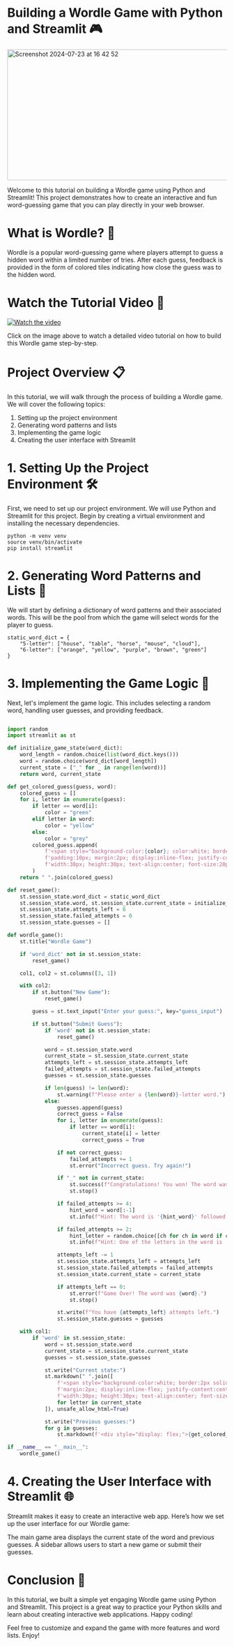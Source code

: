 # Building a Wordle Game with Python and Streamlit 🎮
<img src="https://github.com/user-attachments/assets/a8f4f87a-f206-41be-9e30-d79e8964335e" alt="Screenshot 2024-07-23 at 16 42 52" width="600" height="300">

Welcome to this tutorial on building a Wordle game using Python and Streamlit! This project demonstrates how to create an interactive and fun word-guessing game that you can play directly in your web browser.

# What is Wordle? 🤔

Wordle is a popular word-guessing game where players attempt to guess a hidden word within a limited number of tries. After each guess, feedback is provided in the form of colored tiles indicating how close the guess was to the hidden word.

# Watch the Tutorial Video 🎥

[![Watch the video](https://github.com/user-attachments/assets/a8f4f87a-f206-41be-9e30-d79e8964335e)](https://github.com/user-attachments/assets/6810f753-48ad-44be-a5eb-b05d949ca91a)

Click on the image above to watch a detailed video tutorial on how to build this Wordle game step-by-step.


# Project Overview 📋

In this tutorial, we will walk through the process of building a Wordle game. We will cover the following topics:

1. Setting up the project environment
2. Generating word patterns and lists
3. Implementing the game logic
4. Creating the user interface with Streamlit

# 1. Setting Up the Project Environment 🛠️
First, we need to set up our project environment. We will use Python and Streamlit for this project. Begin by creating a virtual environment and installing the necessary dependencies.

```
python -m venv venv
source venv/bin/activate
pip install streamlit
```

# 2. Generating Word Patterns and Lists 📝
We will start by defining a dictionary of word patterns and their associated words. This will be the pool from which the game will select words for the player to guess.
```
static_word_dict = {
    "5-letter": ["house", "table", "horse", "mouse", "cloud"],
    "6-letter": ["orange", "yellow", "purple", "brown", "green"]
}
```

# 3. Implementing the Game Logic 🔄
Next, let's implement the game logic. This includes selecting a random word, handling user guesses, and providing feedback.
```python

import random
import streamlit as st

def initialize_game_state(word_dict):
    word_length = random.choice(list(word_dict.keys()))
    word = random.choice(word_dict[word_length])
    current_state = ["_" for _ in range(len(word))]
    return word, current_state

def get_colored_guess(guess, word):
    colored_guess = []
    for i, letter in enumerate(guess):
        if letter == word[i]:
            color = "green"
        elif letter in word:
            color = "yellow"
        else:
            color = "grey"
        colored_guess.append(
            f'<span style="background-color:{color}; color:white; border:2px solid black; '
            f'padding:10px; margin:2px; display:inline-flex; justify-content:center; align-items:center; '
            f'width:30px; height:30px; text-align:center; font-size:20px; line-height:30px;">{letter}</span>'
        )
    return " ".join(colored_guess)

def reset_game():
    st.session_state.word_dict = static_word_dict
    st.session_state.word, st.session_state.current_state = initialize_game_state(st.session_state.word_dict)
    st.session_state.attempts_left = 6
    st.session_state.failed_attempts = 0
    st.session_state.guesses = []

def wordle_game():
    st.title("Wordle Game")

    if 'word_dict' not in st.session_state:
        reset_game()

    col1, col2 = st.columns([3, 1])

    with col2:
        if st.button("New Game"):
            reset_game()

        guess = st.text_input("Enter your guess:", key="guess_input")

        if st.button("Submit Guess"):
            if 'word' not in st.session_state:
                reset_game()

            word = st.session_state.word
            current_state = st.session_state.current_state
            attempts_left = st.session_state.attempts_left
            failed_attempts = st.session_state.failed_attempts
            guesses = st.session_state.guesses

            if len(guess) != len(word):
                st.warning(f"Please enter a {len(word)}-letter word.")
            else:
                guesses.append(guess)
                correct_guess = False
                for i, letter in enumerate(guess):
                    if letter == word[i]:
                        current_state[i] = letter
                        correct_guess = True

                if not correct_guess:
                    failed_attempts += 1
                    st.error("Incorrect guess. Try again!")

                if "_" not in current_state:
                    st.success(f"Congratulations! You won! The word was {word}.")
                    st.stop()

                if failed_attempts >= 4:
                    hint_word = word[:-1]
                    st.info(f"Hint: The word is '{hint_word}' followed by one more letter.")

                if failed_attempts >= 2:
                    hint_letter = random.choice([ch for ch in word if ch not in current_state])
                    st.info(f"Hint: One of the letters in the word is '{hint_letter}'.")

                attempts_left -= 1
                st.session_state.attempts_left = attempts_left
                st.session_state.failed_attempts = failed_attempts
                st.session_state.current_state = current_state

                if attempts_left == 0:
                    st.error(f"Game Over! The word was {word}.")
                    st.stop()

                st.write(f"You have {attempts_left} attempts left.")
                st.session_state.guesses = guesses

    with col1:
        if 'word' in st.session_state:
            word = st.session_state.word
            current_state = st.session_state.current_state
            guesses = st.session_state.guesses

            st.write("Current state:")
            st.markdown(" ".join([
                f'<span style="background-color:white; border:2px solid black; padding:10px; '
                f'margin:2px; display:inline-flex; justify-content:center; align-items:center; '
                f'width:30px; height:30px; text-align:center; font-size:20px; line-height:30px;">{letter}</span>' 
                for letter in current_state
            ]), unsafe_allow_html=True)

            st.write("Previous guesses:")
            for g in guesses:
                st.markdown(f'<div style="display: flex;">{get_colored_guess(g, word)}</div>', unsafe_allow_html=True)

if __name__ == "__main__":
    wordle_game()
```

# 4. Creating the User Interface with Streamlit 🌐
Streamlit makes it easy to create an interactive web app. Here’s how we set up the user interface for our Wordle game:

The main game area displays the current state of the word and previous guesses.
A sidebar allows users to start a new game or submit their guesses.

# Conclusion 🌟
In this tutorial, we built a simple yet engaging Wordle game using Python and Streamlit. This project is a great way to practice your Python skills and learn about creating interactive web applications. Happy coding!

Feel free to customize and expand the game with more features and word lists. Enjoy!

